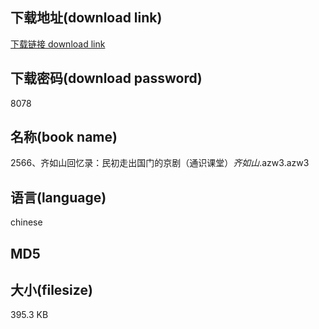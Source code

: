 ## 下载地址(download link)
[下载链接 download link](https://voluble-croquembouche-d321dc.netlify.app/?s=2566%E3%80%81%E9%BD%90%E5%A6%82%E5%B1%B1%E5%9B%9E%E5%BF%86%E5%BD%95%EF%BC%9A%E6%B0%91%E5%88%9D%E8%B5%B0%E5%87%BA%E5%9B%BD%E9%97%A8%E7%9A%84%E4%BA%AC%E5%89%A7%EF%BC%88%E9%80%9A%E8%AF%86%E8%AF%BE%E5%A0%82%EF%BC%89_%E9%BD%90%E5%A6%82%E5%B1%B1_.azw3)

## 下载密码(download password)
8078

## 名称(book name)
2566、齐如山回忆录：民初走出国门的京剧（通识课堂）_齐如山_.azw3.azw3

## 语言(language)
chinese

## MD5


## 大小(filesize)
395.3 KB

